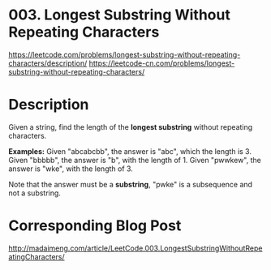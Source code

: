 # 003. Longest Substring Without Repeating Characters
https://leetcode.com/problems/longest-substring-without-repeating-characters/description/
https://leetcode-cn.com/problems/longest-substring-without-repeating-characters/

# Description
Given a string, find the length of the **longest substring** without repeating characters.

**Examples:**
Given "abcabcbb", the answer is "abc", which the length is 3.
Given "bbbbb", the answer is "b", with the length of 1.
Given "pwwkew", the answer is "wke", with the length of 3. 

Note that the answer must be a **substring**, "pwke" is a subsequence and not a substring.

# Corresponding Blog Post
http://madaimeng.com/article/LeetCode.003.LongestSubstringWithoutRepeatingCharacters/
